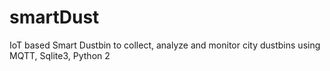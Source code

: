 # smartDust
IoT based Smart Dustbin to collect, analyze and monitor city dustbins using MQTT, Sqlite3, Python 2
